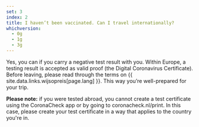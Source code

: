```yaml
---
set: 3
index: 2
title: I haven’t been vaccinated. Can I travel internationally?
whichversion:
  - 0g
  - 1g
  - 3g
---
```

Yes, you can if you carry a negative test result with you. Within Europe, a testing result is accepted as valid proof (the Digital Coronavirus Certificate). Before leaving, please read through the terms on  {{ site.data.links.wijsopreis[page.lang] }}. This way you’re well-prepared for your trip. 

**Please note:** if you were tested abroad, you cannot create a test certificate using the CoronaCheck app or by going to coronacheck.nl/print. In this case, please create your test certificate in a way that applies to the country you're in.
